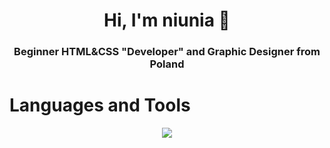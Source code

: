 <h1 align="center">Hi, I'm niunia 👋</h1>
<h3 align="center">Beginner HTML&CSS "Developer" and Graphic Designer from Poland</h3>

<h1>Languages and Tools</h1>
<p align="center">
  <a href="https://www.youtube.com/@ghxzzt">
    <img src="https://skillicons.dev/icons?i=html,css,github,photoshop,illustrator,&perline=7"/>
  </a>
</p> <br>
